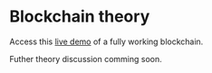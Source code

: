 # Blockchain theory

Access this [live demo](https://andersbrownworth.com/blockchain/) of a fully working blockchain.

Futher theory discussion comming soon.
